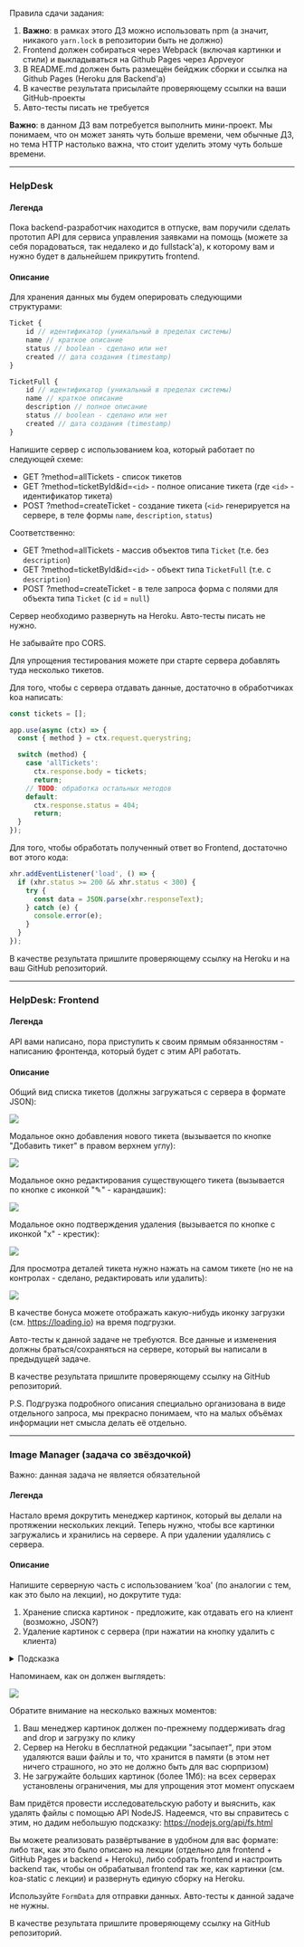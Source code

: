Правила сдачи задания:

1. **Важно**: в рамках этого ДЗ можно использовать npm (а значит, никакого `yarn.lock` в репозитории быть не должно)
1. Frontend должен собираться через Webpack (включая картинки и стили) и выкладываться на Github Pages через Appveyor
1. В README.md должен быть размещён бейджик сборки и ссылка на Github Pages (Heroku для Backend'а)
1. В качестве результата присылайте проверяющему ссылки на ваши GitHub-проекты
1. Авто-тесты писать не требуется

**Важно**: в данном ДЗ вам потребуется выполнить мини-проект. Мы понимаем, что он может занять чуть больше времени, чем обычные ДЗ, но тема HTTP настолько важна, что стоит уделить этому чуть больше времени.

---

### HelpDesk

#### Легенда

Пока backend-разработчик находится в отпуске, вам поручили сделать прототип API для сервиса управления заявками на помощь (можете за себя порадоваться, так недалеко и до fullstack'а), к которому вам и нужно будет в дальнейшем прикрутить frontend.

#### Описание

Для хранения данных мы будем оперировать следующими структурами:

```javascript
Ticket {
    id // идентификатор (уникальный в пределах системы)
    name // краткое описание
    status // boolean - сделано или нет
    created // дата создания (timestamp)
}

TicketFull {
    id // идентификатор (уникальный в пределах системы)
    name // краткое описание
    description // полное описание
    status // boolean - сделано или нет
    created // дата создания (timestamp)
}
```

Напишите сервер с использованием koa, который работает по следующей схеме:

- GET ?method=allTickets - список тикетов
- GET ?method=ticketById&id=`<id>` - полное описание тикета (где `<id>` - идентификатор тикета)
- POST ?method=createTicket - создание тикета (`<id>` генерируется на сервере, в теле формы `name`, `description`, `status`)

Соответственно:

- GET ?method=allTickets - массив объектов типа `Ticket` (т.е. без `description`)
- GET ?method=ticketById&id=`<id>` - объект типа `TicketFull` (т.е. с `description`)
- POST ?method=createTicket - в теле запроса форма с полями для объекта типа `Ticket` (с `id` = `null`)

Сервер необходимо развернуть на Heroku. Авто-тесты писать не нужно.

Не забывайте про CORS.

Для упрощения тестирования можете при старте сервера добавлять туда несколько тикетов.

Для того, чтобы с сервера отдавать данные, достаточно в обработчиках koa написать:

```js
const tickets = [];

app.use(async (ctx) => {
  const { method } = ctx.request.querystring;

  switch (method) {
    case 'allTickets':
      ctx.response.body = tickets;
      return;
    // TODO: обработка остальных методов
    default:
      ctx.response.status = 404;
      return;
  }
});
```

Для того, чтобы обработать полученный ответ во Frontend, достаточно вот этого кода:

```js
xhr.addEventListener('load', () => {
  if (xhr.status >= 200 && xhr.status < 300) {
    try {
      const data = JSON.parse(xhr.responseText);
    } catch (e) {
      console.error(e);
    }
  }
});
```

В качестве результата пришлите проверяющему ссылку на Heroku и на ваш GitHub репозиторий.

---

### HelpDesk: Frontend

#### Легенда

API вами написано, пора приступить к своим прямым обязанностям - написанию фронтенда, который будет с этим API работать.

#### Описание

Общий вид списка тикетов (должны загружаться с сервера в формате JSON):

![](./pic/helpdesk.png)

Модальное окно добавления нового тикета (вызывается по кнопке "Добавить тикет" в правом верхнем углу):

![](./pic/helpdesk-2.png)

Модальное окно редактирования существующего тикета (вызывается по кнопке с иконкой "✎" - карандашик):

![](./pic/helpdesk-3.png)

Модальное окно подтверждения удаления (вызывается по кнопке с иконкой "x" - крестик):

![](./pic/helpdesk-4.png)

Для просмотра деталей тикета нужно нажать на самом тикете (но не на контролах - сделано, редактировать или удалить):

![](./pic/helpdesk-5.png)

В качестве бонуса можете отображать какую-нибудь иконку загрузки (см. https://loading.io) на время подгрузки.

Авто-тесты к данной задаче не требуются. Все данные и изменения должны браться/сохраняться на сервере, который вы написали в предыдущей задаче.

В качестве результата пришлите проверяющему ссылку на GitHub репозиторий.

P.S. Подгрузка подробного описания специально организована в виде отдельного запроса, мы прекрасно понимаем, что на малых объёмах информации нет смысла делать её отдельно.

---

### Image Manager (задача со звёздочкой)

Важно: данная задача не является обязательной

#### Легенда

Настало время докрутить менеджер картинок, который вы делали на протяжении нескольких лекций. Теперь нужно, чтобы все картинки загружались и хранились на сервере. А при удалении удалялись с сервера.

#### Описание

Напишите серверную часть с использованием 'koa' (по аналогии с тем, как это было на лекции), но докрутите туда:

1. Хранение списка картинок - предложите, как отдавать его на клиент (возможно, JSON?)
1. Удаление картинок с сервера (при нажатии на кнопку удалить с клиента)

<details>
<summary>Подсказка</summary>

Делайте удаление методом POST: /?method=removeImage&id=`<id>`

</details>

Напоминаем, как он должен выглядеть:

![](./pic/image.png)

Обратите внимание на несколько важных моментов:

1. Ваш менеджер картинок должен по-прежнему поддерживать drag and drop и загрузку по клику
1. Сервер на Heroku в бесплатной редакции "засыпает", при этом удаляются ваши файлы и то, что хранится в памяти (в этом нет ничего страшного, но это не должно быть для вас сюрпризом)
1. Не загружайте больших картинок (более 1Мб): на всех серверах установлены ограничения, мы для упрощения этот момент опускаем

Вам придётся провести исследовательскую работу и выяснить, как удалять файлы с помощью API NodeJS. Надеемся, что вы справитесь с этим, но дадим небольшую подсказку: https://nodejs.org/api/fs.html

Вы можете реализовать развёртывание в удобном для вас формате: либо так, как это было описано на лекции (отдельно для frontend + GitHub Pages и backend + Heroku), либо собрать frontend и настроить backend так, чтобы он обрабатывал frontend так же, как картинки (см. koa-static с лекции) и развернуть единую сборку на Heroku.

Используйте `FormData` для отправки данных. Авто-тесты к данной задаче не нужны.

В качестве результата пришлите проверяющему ссылку на GitHub репозиторий.
